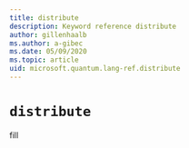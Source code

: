 ```yaml
---
title: distribute
description: Keyword reference distribute
author: gillenhaalb
ms.author: a-gibec
ms.date: 05/09/2020
ms.topic: article
uid: microsoft.quantum.lang-ref.distribute
---
```


# `distribute`

fill